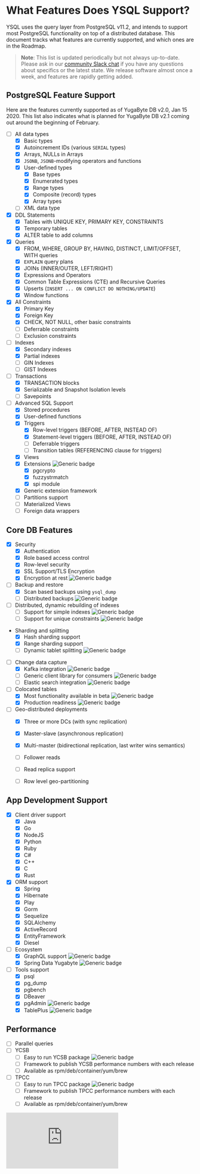 # What Features Does YSQL Support?

YSQL uses the query layer from PostgreSQL v11.2, and intends to support most PostgreSQL functionality on top of a distributed database. This document tracks what features are currently supported, and which ones are in the Roadmap.

> **Note**: This list is updated periodically but not always up-to-date. Please ask in our [community Slack chat](https://www.yugabyte.com/slack) if you have any questions about specifics or the latest state. We release software almost once a week, and features are rapidly getting added.

## PostgreSQL Feature Support

Here are the features currently supported as of YugaByte DB v2.0, Jan 15 2020. This list also indicates what is planned for YugaByte DB v2.1 coming out around the beginning of February.

- [ ] All data types
    - [x] Basic types
    - [x] Autoincrement IDs (various `SERIAL` types)
    - [x] Arrays, NULLs in Arrays
    - [x] `JSONB`, `JSONB`-modifying operators and functions
    - [x] User-defined types
        - [x] Base types
        - [x] Enumerated types
        - [x] Range types
        - [x] Composite (record) types
        - [x] Array types
    - [ ] XML data type
- [x] DDL Statements
    - [x] Tables with UNIQUE KEY, PRIMARY KEY, CONSTRAINTS
    - [x] Temporary tables
    - [x] ALTER table to add columns
- [x] Queries
    - [x] FROM, WHERE, GROUP BY, HAVING, DISTINCT, LIMIT/OFFSET, WITH queries
    - [x] `EXPLAIN` query plans
    - [x] JOINs (INNER/OUTER, LEFT/RIGHT)
    - [x] Expressions and Operators
    - [x] Common Table Expressions (CTE) and Recursive Queries
    - [x] Upserts (`INSERT ... ON CONFLICT DO NOTHING/UPDATE`)
    - [x] Window functions
- [x] All Constraints
    - [x] Primary Key
    - [x] Foreign Key
    - [x] CHECK, NOT NULL, other basic constraints
    - [ ] Deferrable constraints
    - [ ] Exclusion constraints
- [ ] Indexes
    - [x] Secondary indexes
    - [x] Partial indexes
    - [ ] GIN Indexes
    - [ ] GIST Indexes
- [ ] Transactions
    - [x] TRANSACTION blocks
    - [x] Serializable and Snapshot Isolation levels
    - [ ] Savepoints
- [ ] Advanced SQL Support
    - [x] Stored procedures
    - [x] User-defined functions
    - [x] Triggers
        - [x] Row-level triggers (BEFORE, AFTER, INSTEAD OF)
        - [x] Statement-level triggers (BEFORE, AFTER, INSTEAD OF)
        - [ ] Deferrable triggers
        - [ ] Transition tables (REFERENCING clause for triggers)
    - [x] Views
    - [x] Extensions ![Generic badge](https://img.shields.io/badge/Status-BETA-blue.svg)
        - [x] pgcrypto
        - [x] fuzzystrmatch
        - [x] spi module
    - [x] Generic extension framework
    - [ ] Partitions support
    - [ ] Materialized Views
    - [ ] Foreign data wrappers

## Core DB Features

- [x] Security
    - [x] Authentication
    - [x] Role based access control
    - [x] Row-level security
    - [x] SSL Support/TLS Encryption 
    - [x] Encryption at rest ![Generic badge](https://img.shields.io/badge/Target-v2.1-green.svg)
- [ ] Backup and restore
    - [x] Scan based backups using `ysql_dump`
    - [ ] Distributed backups ![Generic badge](https://img.shields.io/badge/Target-v2.2-green.svg)
- [ ] Distributed, dynamic rebuilding of indexes
    - [ ] Support for simple indexes ![Generic badge](https://img.shields.io/badge/Target-v2.2-green.svg)
    - [ ] Support for unique constraints ![Generic badge](https://img.shields.io/badge/Target-v2.2-green.svg)
- Sharding and splitting
    - [x] Hash sharding support
    - [x] Range sharding support
    - [ ] Dynamic tablet splitting ![Generic badge](https://img.shields.io/badge/Target-v2.2-green.svg)
- [ ] Change data capture
    - [x] Kafka integration ![Generic badge](https://img.shields.io/badge/Status-BETA-blue.svg)
    - [ ] Generic client library for consumers ![Generic badge](https://img.shields.io/badge/Target-v2.2-green.svg)
    - [ ] Elastic search integration ![Generic badge](https://img.shields.io/badge/Target-v2.2-green.svg)
- [ ] Colocated tables
    - [x] Most functionality available in beta ![Generic badge](https://img.shields.io/badge/Target-v2.1-green.svg)
    - [x] Production readiness ![Generic badge](https://img.shields.io/badge/Target-v2.2-green.svg)
- [ ] Geo-distributed deployments
    - [x] Three or more DCs (with sync replication)
    - [x] Master-slave (asynchronous replication)
    - [x] Multi-master (bidirectional replication, last writer wins semantics)
    - [ ] Follower reads
    - [ ] Read replica support
    - [ ] Row level geo-partitioning


## App Development Support

- [x] Client driver support
    - [x] Java
    - [x] Go
    - [x] NodeJS
    - [x] Python
    - [x] Ruby
    - [x] C#
    - [x] C++
    - [x] C
    - [x] Rust
- [x] ORM support
    - [x] Spring
    - [x] Hibernate
    - [x] Play
    - [x] Gorm
    - [x] Sequelize
    - [x] SQLAlchemy
    - [x] ActiveRecord
    - [x] EntityFramework
    - [x] Diesel
- [ ] Ecosystem
    - [x] GraphQL support ![Generic badge](https://img.shields.io/badge/Status-BETA-blue.svg)
    - [x] Spring Data Yugabyte ![Generic badge](https://img.shields.io/badge/Status-BETA-blue.svg)
- [ ] Tools support
    - [x] psql
    - [x] pg_dump
    - [x] pgbench
    - [x] DBeaver
    - [x] pgAdmin ![Generic badge](https://img.shields.io/badge/Status-BETA-blue.svg)
    - [x] TablePlus ![Generic badge](https://img.shields.io/badge/Status-BETA-blue.svg)

## Performance
- [ ] Parallel queries
- [ ] YCSB
    - [ ] Easy to run YCSB package ![Generic badge](https://img.shields.io/badge/Target-v2.1-green.svg)
    - [ ] Framework to publish YCSB performance numbers with each release
    - [ ] Available as rpm/deb/container/yum/brew
- [ ] TPCC
    - [ ] Easy to run TPCC package ![Generic badge](https://img.shields.io/badge/Target-v2.1-green.svg)
    - [ ] Framework to publish TPCC performance numbers with each release
    - [ ] Available as rpm/deb/container/yum/brew

[![Analytics](https://yugabyte.appspot.com/UA-104956980-4/architecture/YSQL-Features-Supported.md?pixel&useReferer)](https://github.com/YugaByte/ga-beacon)
